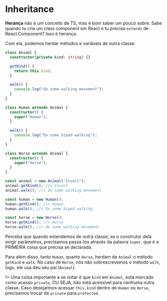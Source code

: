 # Inheritance

**Herança** não é um conceito de TS, mas é bom saber um pouco sobre. Sabe quando tu cria um class component em React e tu precisa `extends` de React.Component? Isso é herança.

Com ela, podemos herdar métodos e variáveis de outra classe:

```ts
class Animal {
  constructor(private kind: string) {}

  getKind() {
    return this.kind;
  }

  walk() {
    console.log("do some walking movement");
  }
}

class Human extends Animal {
  constructor() {
    super("Human");
  }

  walk() {
    console.log("Do some biped walking");
  }
}

class Horse extends Animal {
  constructor() {
    super("Horse");
  }
}

const animal = new Animal("Insect");
animal.getKind(); //> Insect
animal.walk(); //> do some walking movement

const human = new Human();
human.getKind(); //> Human
human.walk(); //> Do some biped walking

const horse = new Horse();
horse.getKind(); //> Horse
horse.walk(); //> do some walking movement
```

Perceba que quando estendemos de outra classe, se o construtor dela exigir parâmetros, precisamos passa-los através da palavra `super`, que é a PRIMEIRA coisa que precisa se declarada.

Para além disso, tanto `Human`, quanto `Horse`, herdam de `Animal` o método `getKind` e `walk`. No caso de `Horse`, nós não sobrescrevemos o método `walk`, logo, ele usa deu seu pai (`Animal`).

!> Uma coisa importante a se notar é que `kind` em `Animal`, está marcado como acesso `private`, OU SEJA, não está acessível para nenhuma outra classe. Caso desejarmos acessar `this.kind` dentro de `Human` ou `Horse`, precisamos trocar de `private` para `protected`.
